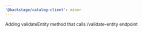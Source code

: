 ```yaml
---
'@backstage/catalog-client': minor
---
```


Adding validateEntity method that calls /validate-entity endpoint
